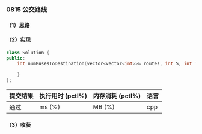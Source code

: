 ### 0815 公交路线

#### （1）思路

#### （2）实现

```cpp
class Solution {
public:
    int numBusesToDestination(vector<vector<int>>& routes, int S, int T) {

    }
};
```

| 提交结果 | 执行用时 (pctl%) | 内存消耗 (pctl%) | 语言 |
|:---------|:-----------------|:-----------------|:-----|
| 通过     |  ms (%)   |  MB (%)  | cpp  |

#### （3）收获
